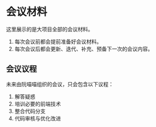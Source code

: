 # 会议材料

这里展示的是大项目全部的会议材料。

1. 每次会议前都会提前准备好会议材料。
2. 每次会议后都会更新、迭代、补充、预备下一次的会议内容。

## 会议议程

未来由阮喵喵组织的会议，只会包含以下议程：

1. 解答疑惑
2. 培训必要的前端技术
3. 整合代码分支
4. 代码审核与优化改进
